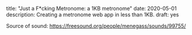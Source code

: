 title: "Just a F*cking Metronome: a 1KB metronome"
date: 2020-05-01
description: Creating a metronome web app in less than 1KB.
draft: yes

Source of sound: https://freesound.org/people/menegass/sounds/99755/
